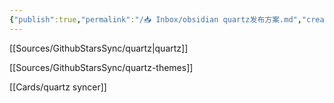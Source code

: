```yaml
---
{"publish":true,"permalink":"/📥 Inbox/obsidian quartz发布方案.md","created":"2025-07-09","modified":"2025-07-09","published":"2025-07-09T18:52:15.615+08:00","cssclasses":""}
---
```



[[Sources/GithubStarsSync/quartz\|quartz]]

[[Sources/GithubStarsSync/quartz-themes]]

[[Cards/quartz syncer]]
